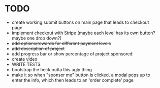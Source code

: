 TODO
====

* create working submit buttons on main page that leads to checkout page
* implement checkout with Stripe (maybe each level has its own button? maybe one drop down?)
* ~~add options/rewards for different payment levels~~
* ~~add description of project~~
* add progress bar or show percentage of project sponsored
* create video
* WRITE TESTS
* bootstrap the heck outta this ugly thing
* make it so when "sponsor me" button is clicked, a modal pops up to enter the info, which then leads to an 'order complete' page
